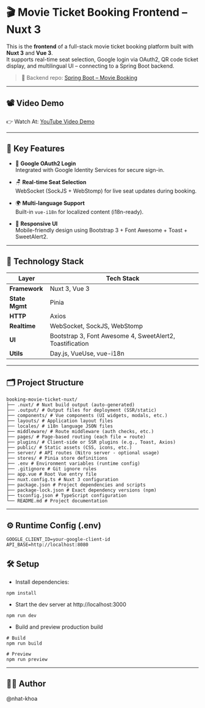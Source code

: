 # 🎬 Movie Ticket Booking Frontend – Nuxt 3

This is the **frontend** of a full-stack movie ticket booking platform built with **Nuxt 3** and **Vue 3**.  
It supports real-time seat selection, Google login via OAuth2, QR code ticket display, and multilingual UI – connecting to a Spring Boot backend.

> 🔗 Backend repo: [Spring Boot – Movie Booking](https://github.com/nhat-khoa/movie-booking-springboot)

---

## 📽️ Video Demo

👉 Watch At: [YouTube Video Demo](https://www.youtube.com/watch?v=r6mNs0JB_O8)

---

## 🚀 Key Features

- 🔐 **Google OAuth2 Login**  
  Integrated with Google Identity Services for secure sign-in.

- 🪑 **Real-time Seat Selection**  
  WebSocket (SockJS + WebStomp) for live seat updates during booking.

- 🌍 **Multi-language Support**  
  Built-in `vue-i18n` for localized content (i18n-ready).

- 📱 **Responsive UI**  
  Mobile-friendly design using Bootstrap 3 + Font Awesome + Toast + SweetAlert2.

---


## 🧪 Technology Stack

| Layer          | Tech Stack                                           |
|----------------|------------------------------------------------------|
| **Framework**  | Nuxt 3, Vue 3                                        |
| **State Mgmt** | Pinia                                                |
| **HTTP**       | Axios                                                |
| **Realtime**   | WebSocket, SockJS, WebStomp                          |
| **UI**         | Bootstrap 3, Font Awesome 4, SweetAlert2, Toastification |
| **Utils**      | Day.js, VueUse, vue-i18n                             |

---

## 🗂️ Project Structure

```
booking-movie-ticket-nuxt/
├── .nuxt/ # Nuxt build output (auto-generated)
├── .output/ # Output files for deployment (SSR/static)
├── components/ # Vue components (UI widgets, modals, etc.)
├── layouts/ # Application layout files
├── locales/ # i18n language JSON files
├── middleware/ # Route middleware (auth checks, etc.)
├── pages/ # Page-based routing (each file = route)
├── plugins/ # Client-side or SSR plugins (e.g., Toast, Axios)
├── public/ # Static assets (CSS, icons, etc.)
├── server/ # API routes (Nitro server - optional usage)
├── stores/ # Pinia store definitions
├── .env # Environment variables (runtime config)
├── .gitignore # Git ignore rules
├── app.vue # Root Vue entry file
├── nuxt.config.ts # Nuxt 3 configuration
├── package.json # Project dependencies and scripts
├── package-lock.json # Exact dependency versions (npm)
├── tsconfig.json # TypeScript configuration
└── README.md # Project documentation
```

---

## ⚙️ Runtime Config (.env)
```env
GOOGLE_CLIENT_ID=your-google-client-id
API_BASE=http://localhost:8080
```

## 🛠️ Setup
- Install dependencies:
```
npm install
```
- Start the dev server at http://localhost:3000
```
npm run dev
```
- Build and preview production build
```
# Build
npm run build

# Preview
npm run preview
```
---
## 👨‍💻 Author
@nhat-khoa


